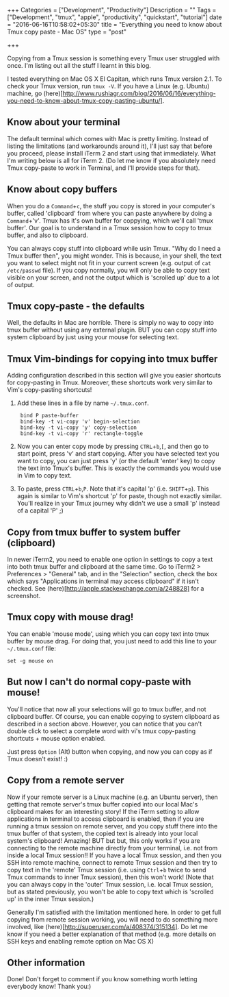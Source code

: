 +++
Categories = ["Development", "Productivity"]
Description = ""
Tags = ["Development", "tmux", "apple", "productivity", "quickstart", "tutorial"]
date = "2016-06-16T10:58:02+05:30"
title = "Everything you need to know about Tmux copy paste - Mac OS"
type = "post"

+++

Copying from a Tmux session is something every Tmux user struggled with once.
I'm listing out all the stuff I learnt in this blog.

I tested everything on Mac OS X El Capitan, which runs Tmux version 2.1. To
check your Tmux version, run `tmux -V`. If you have a Linux (e.g. Ubuntu) machine, go
(here)[http://www.rushiagr.com/blog/2016/06/16/everything-you-need-to-know-about-tmux-copy-pasting-ubuntu/].

## Know about your terminal
The default terminal which comes with Mac is pretty limiting. Instead of
listing the limitations (and workarounds around it), I'll just say that before
you proceed, please install iTerm 2 and start using that immediately. What I'm
writing below is all for iTerm 2. (Do let me know if you absolutely need Tmux
copy-paste to work in Terminal, and I'll provide steps for that).

## Know about copy buffers
When you do a `Command`+`c`, the stuff you copy is stored in your computer's
buffer, called 'clipboard' from where you can paste anywhere by doing a
`Command`+'v'. Tmux has it's own buffer for coppying, which we'll
call 'tmux buffer'. Our goal is to understand in a Tmux session how to copy to
tmux buffer, and also to clipboard.

You can always copy stuff into clipboard while usin Tmux. "Why do I need a Tmux
buffer then", you might wonder. This is because, in your shell, the text you
want to select might not fit in your current screen (e.g. output of `cat
/etc/passwd` file). If you copy normally, you will only be able to copy text
visible on your screen, and not the output which is 'scrolled up' due to a lot
of output.

## Tmux copy-paste - the defaults
Well, the defaults in Mac are horrible. There is simply no way to copy into
tmux buffer without using any external plugin. BUT you can copy stuff into
system clipboard by just using your mouse for selecting text.

## Tmux Vim-bindings for copying into tmux buffer
Adding configuration described in this section will give you easier shortcuts
for copy-pasting in Tmux. Moreover, these shortcuts work very similar to Vim's
copy-pasting shortcuts!

1. Add these lines in a file by name `~/.tmux.conf`.

        bind P paste-buffer
        bind-key -t vi-copy 'v' begin-selection
        bind-key -t vi-copy 'y' copy-selection
        bind-key -t vi-copy 'r' rectangle-toggle

2. Now you can enter copy mode by pressing `CTRL`+`b`,`[`, and then go
   to start point, press 'v' and start copying. After you have selected text
   you want to copy, you can just press 'y' (or the default 'enter' key) to
   copy the text into Tmux's buffer. This is exactly the commands you would use
   in Vim to copy text.
3. To paste, press `CTRL`+`b`,`P`. Note that it's capital 'p' (i.e.
   `SHIFT`+`p`). This again is similar to Vim's shortcut 'p' for paste, though
   not exactly similar. You'll realize in your Tmux journey why didn't we use a
   small 'p' instead of a capital 'P' ;)

## Copy from tmux buffer to system buffer (clipboard)
In newer iTerm2, you need to enable one option in settings to copy a text into
both tmux buffer and clipboard at the same time. Go to iTerm2 > Preferences >
"General" tab, and in the "Selection" section, check the box which says
"Applications in terminal may access clipboard" if it isn't checked. See
(here)[http://apple.stackexchange.com/a/248828] for a screenshot.

## Tmux copy with mouse drag!
You can enable 'mouse mode', using which you can copy text into tmux buffer by
mouse drag. For doing that, you just need to add this line to your
`~/.tmux.conf` file:

    set -g mouse on

## But now I can't do normal copy-paste with mouse!
You'll notice that now all your selections will go to tmux buffer, and not
clipboard buffer. Of course, you can enable copying to system clipboard as
described in a section above. However, you can notice that you can't double
click to select a complete word with vi's tmux copy-pasting shortcuts + mouse
option enabled.

Just press `Option` (Alt) button when copying, and now you can copy as if Tmux
doesn't exist! :)


## Copy from a remote server
Now if your remote server is a Linux machine (e.g. an Ubuntu server), then
getting that remote server's tmux buffer copied into our local Mac's clipboard
makes for an interesting story! If the iTerm setting to allow applications in
terminal to access clipboard is enabled, then if you are running a tmux session
on remote server, and you copy stuff there into the tmux buffer of that system,
the copied text is already into your local system's clipboard! Amazing! BUT but
but, this only works if you are connecting to the remote machine directly from
your terminal, i.e. not from inside a local Tmux session!! If you have a local
Tmux session, and then you SSH into remote machine, connect to remote Tmux
session and then try to copy text in the 'remote' Tmux session (i.e. using
`Ctrl`+`b` twice to send Tmux commands to inner Tmux session), then this won't
work! (Note that you can always copy in the 'outer' Tmux session, i.e. local
Tmux session, but as stated previously, you won't be able to copy text which is
'scrolled up' in the inner Tmux session.)

Generally I'm satisfied with the limitation mentioned here. In order to get
full copying from remote session working, you will need to do something more
involved, like (here)[http://superuser.com/a/408374/315134]. Do let me know if
you need a better explanation of that method (e.g. more details on SSH keys and
enabling remote option on Mac OS X)

## Other information

Done! Don't forget to comment if you know something worth letting everybody
know! Thank you:)
